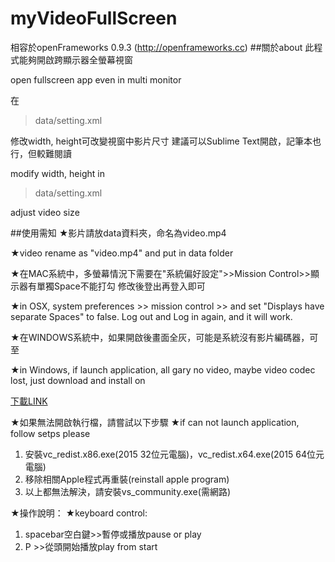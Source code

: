 # myVideoFullScreen

相容於openFrameworks 0.9.3 (http://openframeworks.cc)
##關於about
此程式能夠開啟跨顯示器全螢幕視窗

open fullscreen app even in multi monitor

在

>data/setting.xml

修改width, height可改變視窗中影片尺寸
建議可以Sublime Text開啟，記筆本也行，但較難閱讀

modify width, height in 

>data/setting.xml

adjust video size


##使用需知 
★影片請放data資料夾，命名為video.mp4

★video rename as "video.mp4" and put in data folder

★在MAC系統中，多螢幕情況下需要在"系統偏好設定">>Mission Control>>顯示器有單獨Space不能打勾
修改後登出再登入即可 

★in OSX, system preferences >> mission control >> and set "Displays have separate Spaces" to false.
Log out and Log in again, and it will work.

★在WINDOWS系統中，如果開啟後畫面全灰，可能是系統沒有影片編碼器，可至

★in Windows, if launch application, all gary no video, maybe video codec lost, just download and install on

[下載LINK](https://www.codecguide.com/download_kl.htm)


★如果無法開啟執行檔，請嘗試以下步驟
★if can not launch application, follow setps please
1. 安裝vc_redist.x86.exe(2015 32位元電腦)，vc_redist.x64.exe(2015 64位元電腦)
2. 移除相關Apple程式再重裝(reinstall apple program)
3. 以上都無法解決，請安裝vs_community.exe(需網路)

★操作說明：
★keyboard control: 
1. spacebar空白鍵>>暫停或播放pause or play
2. P     >>從頭開始播放play from start

